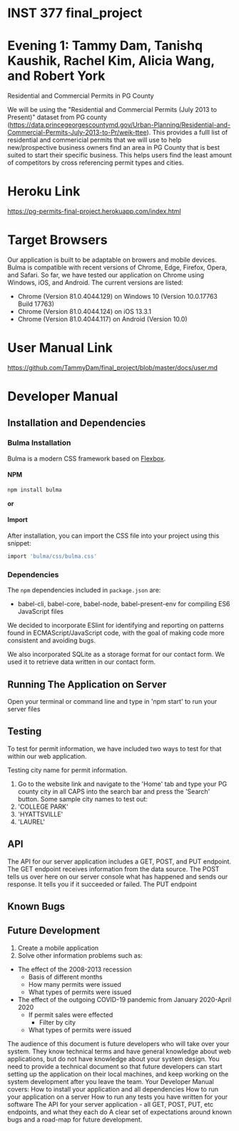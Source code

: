 # INST 377 final_project
# Evening 1: Tammy Dam, Tanishq Kaushik, Rachel Kim, Alicia Wang, and Robert York

Residential and Commercial Permits in PG County

We will be using the "Residential and Commercial Permits (July 2013 to Present)" dataset from PG county
(https://data.princegeorgescountymd.gov/Urban-Planning/Residential-and-Commercial-Permits-July-2013-to-Pr/weik-ttee). This 
provides a fulll list of residential and commericial permits that we will use to help new/prospective business owners find an
area in PG County that is best suited to start their specific business. This helps users find the least amount of competitors 
by cross referencing permit types and cities. 

# Heroku Link
https://pg-permits-final-project.herokuapp.com/index.html

# Target Browsers
Our application is built to be adaptable on browers and mobile devices. Bulma is compatible with recent versions of Chrome, Edge, Firefox, Opera, and Safari. So far, we have tested our application on Chrome using Windows, iOS, and Android. The current versions are listed:

* Chrome (Version 81.0.4044.129) on Windows 10 (Version 10.0.17763 Build 17763)
* Chrome (Version 81.0.4044.124) on iOS 13.3.1
* Chrome (Version 81.0.4044.117) on Android (Version 10.0)

# User Manual Link
https://github.com/TammyDam/final_project/blob/master/docs/user.md

# Developer Manual 

## Installation and Dependencies

### Bulma Installation
Bulma is a modern CSS framework based on [Flexbox](https://developer.mozilla.org/en-US/docs/Web/CSS/CSS_Flexible_Box_Layout/Using_CSS_flexible_boxes).

#### NPM

```sh
npm install bulma
```

**or**

#### Import
After installation, you can import the CSS file into your project using this snippet:

```sh
import 'bulma/css/bulma.css'
```

### Dependencies
The `npm` dependencies included in `package.json` are:
* babel-cli, babel-core, babel-node, babel-present-env for compiling ES6 JavaScript files

We decided to incorporate ESlint for identifying and reporting on patterns found in ECMAScript/JavaScript code, with the goal of making code more consistent and avoiding bugs. 

We also incorporated SQLite as a storage format for our contact form. We used it to retrieve data written in our contact form. 


## Running The Application on Server
Open your terminal or command line and type in 'npm start' to run your server files

## Testing 
To test for permit information, we have included two ways to test for that within our web application. 

Testing city name for permit information.
1. Go to the website link and navigate to the 'Home' tab and type your PG county city in all CAPS into the search bar and press the 'Search' button. 
    Some sample city names to test out:
    <li> 'COLLEGE PARK'</li>
    <li> 'HYATTSVILLE'</li>
    <li> 'LAUREL' </li>

## API
The API for our server application includes a GET, POST, and PUT endpoint. The GET endpoint receives information from the data source. The POST tells us over here on our server console what has happened and sends our response. It tells you if it succeeded or failed. The PUT endpoint 

## Known Bugs


## Future Development
1. Create a mobile application
2. Solve other information problems such as:
*  The effect of the 2008-2013 recession
    * Basis of different months
    * How many permits were issued
    * What types of permits were issued
* The effect of the outgoing COVID-19 pandemic from January 2020-April 2020
    * If permit sales were effected
        * Filter by city
    * What types of permits were issued


The audience of this document is future developers who will take over your system.
They know technical terms and have general knowledge about web applications, but do not have knowledge about your system design.
You need to provide a technical document so that future developers can start setting up the application on their local machines, and keep working on the system development after you leave the team.
Your Developer Manual covers:
How to install your application and all dependencies
How to run your application on a server
How to run any tests you have written for your software
The API for your server application - all GET, POST, PUT, etc endpoints, and what they each do
A clear set of expectations around known bugs and a road-map for future development.
